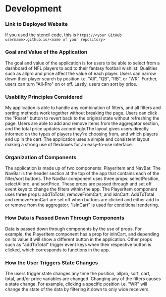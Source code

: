 # Development

### Link to Deployed Website
If you used the stencil code, this is `https://<your GitHub username>.github.io/<name of your repository>`

### Goal and Value of the Application
The goal and value of the application is for users to be able to select from a dashboard of NFL players to add to their fantasy football wishlist. Qualities such as allpro and price affect the value of each player. Users can narrow down their player search by position i.e. "All", "QB", "RB", or "WR". Further, users can turn "All-Pro" on or off. Lastly, users can sort by price. 

### Usability Principles Considered
My application is able to handle any combination of filters, and all filters and sorting methods work together without breaking the page. Users can click the "Reset" button to revert back to the original state without refreshing the page. Users are able to add and remove items from the aggregator section, and the total price updates accordingly.The layout gives users directly informed on the types of players they're choosing from, and which players end up in the cart. The application uses a simple and consistent layout making a strong use of flexboxes for an easy-to-use interface.
### Organization of Components
The application is made up of two components: PlayerItem and NavBar. The NavBar is the header section at the top of the app that contains each of the filter/sort buttons. The NavBar component uses three props: selectPosition, selectAllpro, and sortPrice. These props are passed through and set off event keys to change the filters within the app. The PlayerItem component uses three props: addToTotal, removeFromCart, and isInCart. AddToTotal and removeFromCart are set off when buttons are clicked and either add to or remove from the aggregator. "isInCart" is used for conditional rendering.
### How Data is Passed Down Through Components
Data is passed down through components by the use of props. For example, the PlayerItem component has a prop for inInCart, and depending on its value it will show a different button in the application. Other props such as "addToTotal" trigger event keys when their respective button is clicked, which corresponds to functions in the app.

### How the User Triggers State Changes
The users trigger state changes any time the position, allpro, sort, cart, total, and/or price variables are changed. Changing any of the filters causes a state change. For example, clicking a specific position i.e. "WR" will change the state of the data by filtering it down to only wide receivers. 
